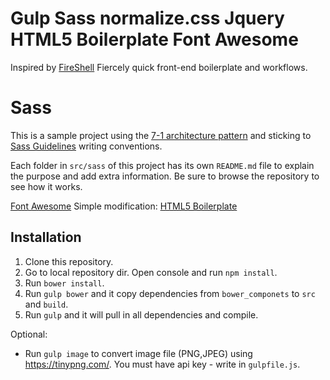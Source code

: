 # Gulp Sass normalize.css Jquery HTML5 Boilerplate Font Awesome

Inspired by [FireShell](http://getfireshell.com/) Fiercely quick front-end boilerplate and workflows.

# Sass
This is a sample project using the [7-1 architecture pattern](http://sass-guidelin.es/#architecture) and sticking to [Sass Guidelines](http://sass-guidelin.es) writing conventions.

Each folder in `src/sass` of this project has its own `README.md` file to explain the purpose and add extra information. Be sure to browse the repository to see how it works.

[Font Awesome](http://fontawesome.io/)
Simple modification: [HTML5 Boilerplate](https://html5boilerplate.com/)

## Installation

1. Clone this repository.
2. Go to local repository dir. Open console and run `npm install`.
3. Run `bower install`.
4. Run `gulp bower` and it copy dependencies from `bower_componets` to `src` and `build`.
5. Run `gulp` and it will pull in all dependencies and compile.

Optional:
- Run `gulp image` to convert image file (PNG,JPEG) using https://tinypng.com/. You must have api key - write in `gulpfile.js`.